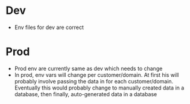 # Dev
* Env files for dev are correct

# Prod 
* Prod env are currently same as dev which needs to change
* In prod, env vars will change per customer/domain. At first his will probably involve passing the data in for each customer/domain. Eventually this would probably change to manually created data in a database, then finally, auto-generated data in a database
